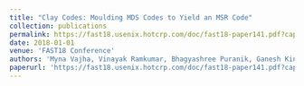 ```yaml
---
title: "Clay Codes: Moulding MDS Codes to Yield an MSR Code"
collection: publications
permalink: https://fast18.usenix.hotcrp.com/doc/fast18-paper141.pdf?cap=0141akcG1Vc5fQ7E
date: 2018-01-01
venue: 'FAST18 Conference'
authors: 'Myna Vajha, Vinayak Ramkumar, Bhagyashree Puranik, Ganesh Kini, Elita Lobo, Birenjith Sasidharan, and P. Vijay Kumar'
paperurl: 'https://fast18.usenix.hotcrp.com/doc/fast18-paper141.pdf?cap=0141akcG1Vc5fQ7E'
---
```



